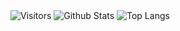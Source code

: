 <img src="https://komarev.com/ghpvc/?username=Chaitanya-Keyal&label=Visitors" alt="Visitors">

<img src="https://github-readme-stats.vercel.app/api?username=Chaitanya-Keyal&show_icons=true&theme=transparent&card_width=444&border_radius=10" alt = "Github Stats">

<img src="https://github-readme-stats.vercel.app/api/top-langs/?username=Chaitanya-Keyal&theme=transparent&layout=compact&card_width=444&border_radius=10" alt="Top Langs">
